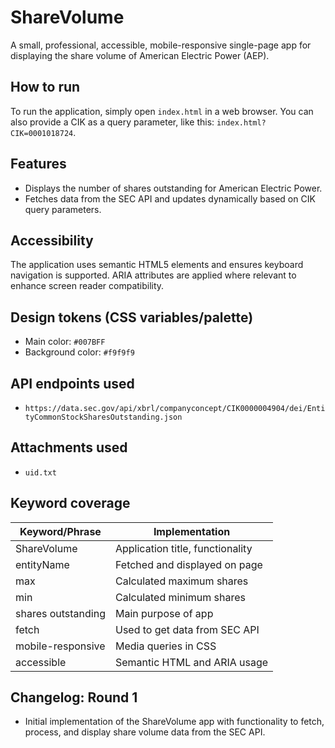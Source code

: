 # ShareVolume

A small, professional, accessible, mobile-responsive single-page app for displaying the share volume of American Electric Power (AEP).

## How to run
To run the application, simply open `index.html` in a web browser. You can also provide a CIK as a query parameter, like this: `index.html?CIK=0001018724`.

## Features
- Displays the number of shares outstanding for American Electric Power.
- Fetches data from the SEC API and updates dynamically based on CIK query parameters.

## Accessibility
The application uses semantic HTML5 elements and ensures keyboard navigation is supported. ARIA attributes are applied where relevant to enhance screen reader compatibility.

## Design tokens (CSS variables/palette)
- Main color: `#007BFF`
- Background color: `#f9f9f9`

## API endpoints used
- `https://data.sec.gov/api/xbrl/companyconcept/CIK0000004904/dei/EntityCommonStockSharesOutstanding.json`

## Attachments used
- `uid.txt`

## Keyword coverage
| Keyword/Phrase | Implementation |
|----------------|----------------|
| ShareVolume | Application title, functionality |
| entityName | Fetched and displayed on page |
| max | Calculated maximum shares |
| min | Calculated minimum shares |
| shares outstanding | Main purpose of app |
| fetch | Used to get data from SEC API |
| mobile-responsive | Media queries in CSS |
| accessible | Semantic HTML and ARIA usage |

## Changelog: Round 1
- Initial implementation of the ShareVolume app with functionality to fetch, process, and display share volume data from the SEC API.